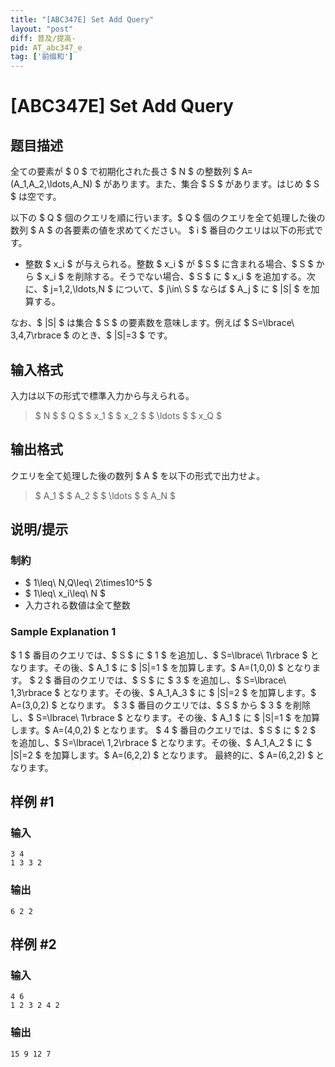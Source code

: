 ```yaml
---
title: "[ABC347E] Set Add Query"
layout: "post"
diff: 普及/提高-
pid: AT_abc347_e
tag: ['前缀和']
---
```


# [ABC347E] Set Add Query

## 题目描述

[problemUrl]: https://atcoder.jp/contests/abc347/tasks/abc347_e

全ての要素が $ 0 $ で初期化された長さ $ N $ の整数列 $ A=(A_1,A_2,\ldots,A_N) $ があります。また、集合 $ S $ があります。はじめ $ S $ は空です。

以下の $ Q $ 個のクエリを順に行います。$ Q $ 個のクエリを全て処理した後の数列 $ A $ の各要素の値を求めてください。 $ i $ 番目のクエリは以下の形式です。

- 整数 $ x_i $ が与えられる。整数 $ x_i $ が $ S $ に含まれる場合、$ S $ から $ x_i $ を削除する。そうでない場合、$ S $ に $ x_i $ を追加する。次に、$ j=1,2,\ldots,N $ について、$ j\in\ S $ ならば $ A_j $ に $ |S| $ を加算する。

なお、$ |S| $ は集合 $ S $ の要素数を意味します。例えば $ S=\lbrace\ 3,4,7\rbrace $ のとき、$ |S|=3 $ です。

## 输入格式

入力は以下の形式で標準入力から与えられる。

> $ N $ $ Q $ $ x_1 $ $ x_2 $ $ \ldots $ $ x_Q $

## 输出格式

クエリを全て処理した後の数列 $ A $ を以下の形式で出力せよ。

> $ A_1 $ $ A_2 $ $ \ldots $ $ A_N $

## 说明/提示

### 制約

- $ 1\leq\ N,Q\leq\ 2\times10^5 $
- $ 1\leq\ x_i\leq\ N $
- 入力される数値は全て整数

### Sample Explanation 1

$ 1 $ 番目のクエリでは、$ S $ に $ 1 $ を追加し、$ S=\lbrace\ 1\rbrace $ となります。その後、$ A_1 $ に $ |S|=1 $ を加算します。$ A=(1,0,0) $ となります。 $ 2 $ 番目のクエリでは、$ S $ に $ 3 $ を追加し、$ S=\lbrace\ 1,3\rbrace $ となります。その後、$ A_1,A_3 $ に $ |S|=2 $ を加算します。$ A=(3,0,2) $ となります。 $ 3 $ 番目のクエリでは、$ S $ から $ 3 $ を削除し、$ S=\lbrace\ 1\rbrace $ となります。その後、$ A_1 $ に $ |S|=1 $ を加算します。$ A=(4,0,2) $ となります。 $ 4 $ 番目のクエリでは、$ S $ に $ 2 $ を追加し、$ S=\lbrace\ 1,2\rbrace $ となります。その後、$ A_1,A_2 $ に $ |S|=2 $ を加算します。$ A=(6,2,2) $ となります。 最終的に、$ A=(6,2,2) $ となります。

## 样例 #1

### 输入

```
3 4
1 3 3 2
```

### 输出

```
6 2 2
```

## 样例 #2

### 输入

```
4 6
1 2 3 2 4 2
```

### 输出

```
15 9 12 7
```

